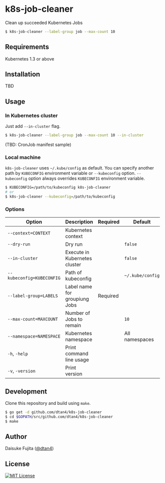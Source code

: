 # k8s-job-cleaner

Clean up succeeded Kubernetes Jobs

```bash
$ k8s-job-cleaner --label-group job --max-count 10
```

## Requirements

Kubernetes 1.3 or above

## Installation

TBD

## Usage

### In Kubernetes cluster

Just add `--in-cluster` flag.

```bash
$ k8s-job-cleaner --label-group job --max-count 10 --in-cluster
```

(TBD: CronJob manifest sample)

### Local machine

`k8s-job-cleaner` uses `~/.kube/config` as default. You can specify another path by `KUBECONFIG` environment variable or `--kubeconfig` option. `--kubeconfig` option always overrides `KUBECONFIG` environment variable.

```bash
$ KUBECONFIG=/path/to/kubeconfig k8s-job-cleaner
# or
$ k8s-job-cleaner --kubeconfig=/path/to/kubeconfig
```

### Options

|Option|Description|Required|Default|
|---------|-----------|-------|-------|
|`--context=CONTEXT`|Kubernetes context|||
|`--dry-run`|Dry run||`false`|
|`--in-cluster`|Execute in Kubernetes cluster||`false`|
|`--kubeconfig=KUBECONFIG`|Path of kubeconfig||`~/.kube/config`|
|`--label-group=LABELS`|Label name for groupiung Jobs|Required||
|`--max-count=MAXCOUNT`|Number of Jobs to remain||`10`|
|`--namespace=NAMESPACE`|Kubernetes namespace||All namespaces|
|`-h`, `-help`|Print command line usage|||
|`-v`, `-version`|Print version|||

## Development

Clone this repository and build using `make`.

```bash
$ go get -d github.com/dtan4/k8s-job-cleaner
$ cd $GOPATH/src/github.com/dtan4/k8s-job-cleaner
$ make
```

## Author

Daisuke Fujita ([@dtan4](https://github.com/dtan4))

## License

[![MIT License](http://img.shields.io/badge/license-MIT-blue.svg?style=flat)](LICENSE)
